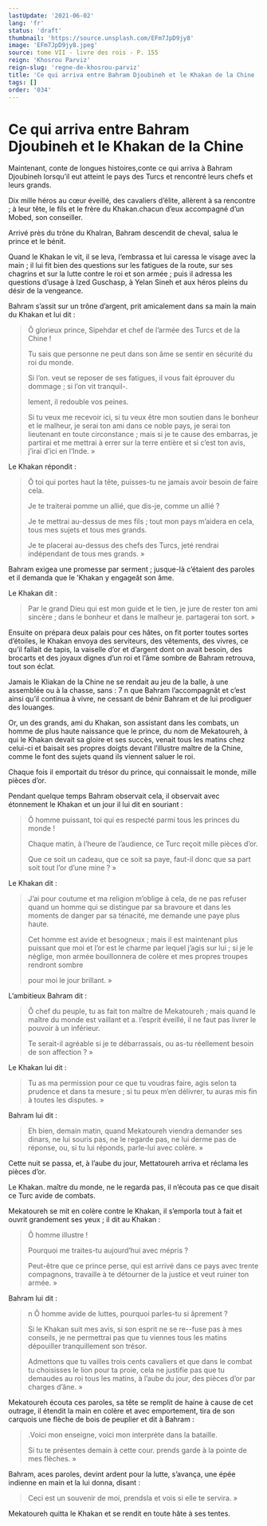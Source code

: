 ```yaml
---
lastUpdate: '2021-06-02'
lang: 'fr'
status: 'draft'
thumbnail: 'https://source.unsplash.com/EFm7JpD9jy8'
image: 'EFm7JpD9jy8.jpeg'
source: tome VII - livre des rois - P. 155
reign: 'Khosrou Parviz'
reign-slug: 'regne-de-khosrou-parviz'
title: 'Ce qui arriva entre Bahram Djoubineh et le Khakan de la Chine | Le Livre des Rois | Shâhnâmeh'
tags: []
order: '034'
---
```


<!-- LTeX: language=fr -->

# Ce qui arriva entre Bahram Djoubineh et le Khakan de la Chine

Maintenant, conte de longues histoires,conte ce qui arriva à Bahram Djoubineh lorsqu’il eut atteint le pays des Turcs et rencontré leurs chefs et leurs grands.

Dix mille héros au cœur éveillé, des cavaliers d’élite, allèrent à sa rencontre ; à leur tête, le fils et le frère du Khakan.chacun d’eux accompagné d’un Mobed, son conseiller.

Arrivé près du trône du KhaIran, Bahram descendit de cheval, salua le prince et le bénit.

Quand le Khakan le vit, il se leva, l’embrassa et lui caressa le visage avec la main ; il lui fit bien des questions sur les fatigues de la route, sur ses chagrins et sur la lutte contre le roi et son armée ; puis il adressa les questions d’usage à Ized Guschasp, à Yelan Sineh et aux héros pleins du désir de la vengeance.

Bahram s’assit sur un trône d’argent, prit amicalement dans sa main la main du Khakan et lui dit :

> Ô glorieux prince, Sipehdar et chef de l’armée des Turcs et de la Chine !
>
> Tu sais que personne ne peut dans son âme se sentir en sécurité du roi du monde.
>
> Si l’on. veut se reposer de ses fatigues, il vous fait éprouver du dommage ; si l’on vit tranquil-.
>
> lement, il redouble vos peines.
>
> Si tu veux me recevoir ici, si tu veux être mon soutien dans le bonheur et le malheur, je serai ton ami dans ce noble pays, je serai ton lieutenant en toute circonstance ; mais si je te cause des embarras, je partirai et me mettrai à errer sur la terre entière et si c’est ton avis, j’irai d’ici en l’Inde. »

Le Khakan répondit :

> Ô toi qui portes haut la tête, puisses-tu ne jamais avoir besoin de faire cela.
>
> Je te traiterai pomme un allié, que dis-je, comme un allié ?
>
> Je te mettrai au-dessus de mes fils ; tout mon pays m’aidera en cela, tous mes sujets et tous mes grands.
>
> Je te placerai au-dessus des chefs des Turcs, jeté rendrai indépendant de tous mes grands. »

Bahram exigea une promesse par serment ; jusque-là c’étaient des paroles et il demanda que le ’Khakan y engageât son âme.

Le Khakan dit :

> Par le grand Dieu qui est mon guide et le tien, je jure de rester ton ami sincère ; dans le bonheur et dans le malheur je. partagerai ton sort. »

Ensuite on prépara deux palais pour ces hâtes, on fit porter toutes sortes d’étoiles, le Khakan envoya des serviteurs, des vêtements, des vivres, ce qu’il fallait de tapis, la vaiselle d’or et d’argent dont on avait besoin, des brocarts et des joyaux dignes d’un roi et l’âme sombre de Bahram retrouva, tout son éclat.

Jamais le Kliakan de la Chine ne se rendait au jeu de la balle, à une assemblée ou à la chasse, sans : 7 n que Bahram l’accompagnât et c’est ainsi qu’il continua à vivre, ne cessant de bénir Bahram et de lui prodiguer des louanges.

Or, un des grands, ami du Khakan, son assistant dans les combats, un homme de plus haute naissance que le prince, du nom de Mekatoureh, à qui le Khakan devait sa gloire et ses succès, venait tous les matins chez celui-ci et baisait ses propres doigts devant l’illustre maître de la Chine, comme le font des sujets quand ils viennent saluer le roi.

Chaque fois il emportait du trésor du prince, qui connaissait le monde, mille pièces d’or.

Pendant quelque temps Bahram observait cela, il observait avec étonnement le Khakan et un jour il lui dit en souriant :

> Ô homme puissant, toi qui es respecté parmi tous les princes du monde !
>
> Chaque matin, à l’heure de l’audience, ce Turc reçoit mille pièces d’or.
>
> Que ce soit un cadeau, que ce soit sa paye, faut-il donc que sa part soit tout l’or d’une mine ? »

Le Khakan dit :

> J’ai pour coutume et ma religion m’oblige à cela, de ne pas refuser quand un homme qui se distingue par sa bravoure et dans les moments de danger par sa ténacité, me demande une paye plus haute.
>
> Cet homme est avide et besogneux ; mais il est maintenant plus puissant que moi et l’or est le charme par lequel j’agis sur lui ; si je le néglige, mon armée bouillonnera de colère et mes propres troupes rendront sombre
>
> pour moi le jour brillant. »

L’ambitieux Bahram dit :

> Ô chef du peuple, tu as fait ton maître de Mekatoureh ; mais quand le maître du monde est vaillant et a. l’esprit éveillé, il ne faut pas livrer le pouvoir à un inférieur.
>
> Te serait-il agréable si je te débarrassais, ou as-tu réellement besoin de son affection ? »

Le Khakan lui dit :

> Tu as ma permission pour ce que tu voudras faire, agis selon ta prudence et dans ta mesure ; si tu peux m’en délivrer, tu auras mis fin à toutes les disputes. »

Bahram lui dit :

> Eh bien, demain matin, quand Mekatoureh viendra demander ses dinars, ne lui souris pas, ne le regarde pas, ne lui derme pas de réponse, ou, si tu lui réponds, parle-lui avec colère. »

Cette nuit se passa, et, à l’aube du jour, Mettatoureh arriva et réclama les pièces d’or.

Le Khakan. maître du monde, ne le regarda pas, il n’écouta pas ce que disait ce Turc avide de combats.

Mekatoureh se mit en colère contre le Khakan, il s’emporla tout à fait et ouvrit grandement ses yeux ; il dit au Khakan :

> Ô homme illustre !
>
> Pourquoi me traites-tu aujourd’hui avec mépris ?
>
> Peut-être que ce prince perse, qui est arrivé dans ce pays avec trente compagnons, travaille à te détourner de la justice et veut ruiner ton armée. »

Bahram lui dit :

> n Ô homme avide de luttes, pourquoi parles-tu si âprement ?
>
> Si le Khakan suit mes avis, si son esprit ne se re--fuse pas à mes conseils, je ne permettrai pas que tu viennes tous les matins dépouiller tranquillement son trésor.
>
> Admettons que tu vailles trois cents cavaliers et que dans le combat tu choisisses le lion pour ta proie, cela ne justifie pas que tu demaudes au roi tous les matins, à l’aube du jour, des pièces d’or par charges d’âne. »

Mekatoureh écouta ces paroles, sa tête se remplit de haine à cause de cet outrage, il étendit la main en colère et avec emportement, tira de son carquois une flèche de bois de peuplier et dit à Bahram :

> .Voici mon enseigne, voici mon interprète dans la bataille.
>
> Si tu te présentes demain à cette cour. prends garde à la pointe de mes flèches. »

Bahram, aces paroles, devint ardent pour la lutte, s’avança, une épée indienne en main et la lui donna, disant :

> Ceci est un souvenir de moi, prendsla et vois si elle te servira. »

Mekatoureh quitta le Khakan et se rendit en toute hâte à ses tentes.

